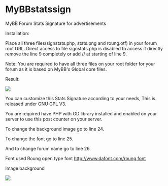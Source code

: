 # MyBBstatssign
MyBB Forum Stats Signature for advertisements


Installation:

Place all three files(signstats.php, stats.png and roung.otf) in your forum root URL. Direct access to file signstats.php is disabled to access it directly remove the line 9 completely or add // at starting of line 9.

Note: You are required to have all three files on your root folder for your forum as it is based on MyBB's Global core files.


Result:

![](http://puu.sh/pstWG/c3f0aede55.png)

You can customize this Stats Signature according to your needs, This is released under GNU GPL V3.

You are required have PHP with GD library installed and enabled on your server to use this post counter on your server.

To change the background image go to line 24.

To change the font go to line 25.

And to change forum name go to line 26.


Font used Roung open type font http://www.dafont.com/roung.font

Image background 

![](http://puu.sh/pstsd/9e23fadbba.png)
